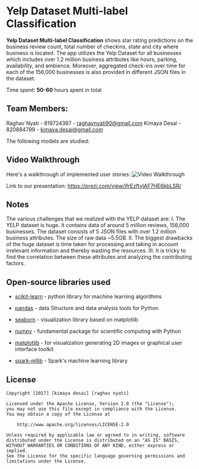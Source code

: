 # Yelp Dataset Multi-label Classification 

**Yelp Dataset Multi-label Classification** shows star rating predictions on the business review count, total number of checkins, state and city where business is located. The app utilizes the Yelp Dataset for all businesses which includes over 1.2 million business attributes like hours, parking, availability, and ambience. Moreover, aggregated check-ins over time for each of the 156,000 businesses is also provided in different JSON files in the dataset.

Time spent: **50-60** hours spent in total

## Team Members:
Raghav Nyati - 819724367 - raghavnyati90@gmail.com
Kimaya Desai - 820884799 - kimaya.desai@gmail.com

The following models are studied:


## Video Walkthrough

Here's a walkthrough of implemented user stories:
<img src='https://github.com/raghavnyati90/Yelp-Dataset-Classification-/blob/master/yelp_ml.gif' title='Video Walkthrough' width='' alt='Video Walkthrough' />

Link to our presentation: 
https://prezi.com/view/jfrEzftylAF7HE6kbLSR/


## Notes

The various challenges that we realized with the YELP dataset are:
I. The YELP dataset is huge. It contains data of around 5 million reviews, 156,000 businesses. The dataset consists of 5 JSON files with over 1.2 million business attributes. The size of raw data ~5.5GB.
II. The biggest drawbacks of the huge dataset is time taken for processing and taking in account irrelevant information and thereby wasting the resources.
III. It is tricky to find the correlation between these attributes and analyzing the contributing factors.

## Open-source libraries used

- [scikit-learn](http://scikit-learn.org/stable/) - python library for machine learning algorithms
- [pandas](https://pandas.pydata.org/) - data Structure and data analysis tools for Python
- [seaborn](https://seaborn.pydata.org/) - visualization library based on matplotlib
- [numpy](http://www.numpy.org/) - fundamental package for scientific computing with Python
- [matplotlib](https://matplotlib.org/) - for visualization generating 2D images or graphical user interface toolkit

- [spark-mllib](https://spark.apache.org/docs/latest/ml-guide.html) - Spark's machine learning library

## License

    Copyright [2017] [kimaya desai] [raghav nyati] 

    Licensed under the Apache License, Version 2.0 (the "License");
    you may not use this file except in compliance with the License.
    You may obtain a copy of the License at

        http://www.apache.org/licenses/LICENSE-2.0

    Unless required by applicable law or agreed to in writing, software
    distributed under the License is distributed on an "AS IS" BASIS,
    WITHOUT WARRANTIES OR CONDITIONS OF ANY KIND, either express or implied.
    See the License for the specific language governing permissions and
    limitations under the License.
